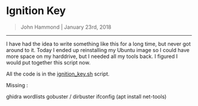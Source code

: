 # Ignition Key


> John Hammond | January 23rd, 2018

------------


I have had the idea to write something like this for a long time, but never got around to it. Today I ended up reinstalling my Ubuntu image so I could have more space on my harddrive, but I needed all my tools back. I figured I would put together this script now.

All the code is in the [ignition_key.sh](ignition_key.sh) script.


Missing : 

ghidra
wordlists 
gobuster / dirbuster 
ifconfig (apt install net-tools)

